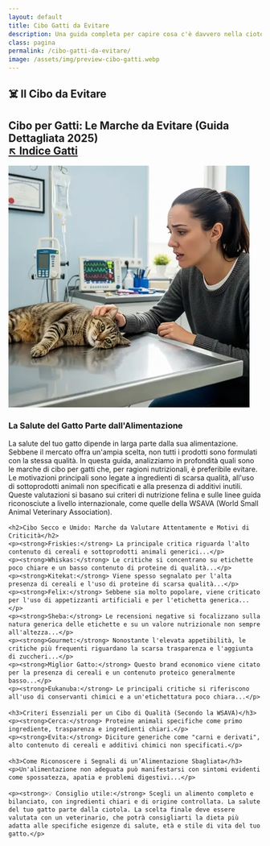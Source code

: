 ```yaml
---
layout: default
title: Cibo Gatti da Evitare
description: Una guida completa per capire cosa c'è davvero nella ciotola del tuo amico felino.
class: pagina
permalink: /cibo-gatti-da-evitare/
image: /assets/img/preview-cibo-gatti.webp
---
```


<main class="layout-wrapper">

  <!-- 📝 INTRODUZIONE -->
  <section class="intro">
    <h1 class="main-title-centered">☠️️ Il Cibo da Evitare</h1>
    <h2 class="small-title">
      Cibo per Gatti: Le Marche da Evitare (Guida Dettagliata 2025)<br>
      <a href="/index-tutto-gatti/" class="btn-indice" aria-label="Vai all’indice gatti">
        ↖️ Indice Gatti</a>
    </h2>
  </section>

  <!-- 🖼️ IMMAGINE HERO -->
  <section class="square-grid">
    <div class="content-square">
      <img src="/assets/img/2-Cibo-Gatti-Le-Marche-Da-Evitare-480.webp" alt="Gatto ammalato dal veterinario padrona preoccupata">
      <div class="hero-col text-side">
        <h3>La Salute del Gatto Parte dall'Alimentazione</h3>
        <div class="description">
          La salute del tuo gatto dipende in larga parte dalla sua alimentazione. Sebbene il mercato offra un'ampia scelta, non tutti i prodotti sono formulati con la stessa qualità. In questa guida, analizziamo in profondità quali sono le marche di cibo per gatti che, per ragioni nutrizionali, è preferibile evitare. Le motivazioni principali sono legate a ingredienti di scarsa qualità, all'uso di sottoprodotti animali non specificati e alla presenza di additivi inutili. Queste valutazioni si basano sui criteri di nutrizione felina e sulle linee guida riconosciute a livello internazionale, come quelle della WSAVA (World Small Animal Veterinary Association).
        </div>
      </div>
    </div>
  </section>

  <!-- 📚 CONTENUTO TESTUALE -->
  <section class="text-block">

    <h2>Cibo Secco e Umido: Marche da Valutare Attentamente e Motivi di Criticità</h2>
    <p><strong>Friskies:</strong> La principale critica riguarda l'alto contenuto di cereali e sottoprodotti animali generici...</p>
    <p><strong>Whiskas:</strong> Le critiche si concentrano su etichette poco chiare e un basso contenuto di proteine di qualità...</p>
    <p><strong>Kitekat:</strong> Viene spesso segnalato per l'alta presenza di cereali e l'uso di proteine di scarsa qualità...</p>
    <p><strong>Felix:</strong> Sebbene sia molto popolare, viene criticato per l'uso di appetizzanti artificiali e per l'etichetta generica...</p>
    <p><strong>Sheba:</strong> Le recensioni negative si focalizzano sulla natura generica delle etichette e su un valore nutrizionale non sempre all'altezza...</p>
    <p><strong>Gourmet:</strong> Nonostante l'elevata appetibilità, le critiche più frequenti riguardano la scarsa trasparenza e l'aggiunta di zuccheri...</p>
    <p><strong>Miglior Gatto:</strong> Questo brand economico viene citato per la presenza di cereali e un contenuto proteico generalmente basso...</p>
    <p><strong>Eukanuba:</strong> Le principali critiche si riferiscono all'uso di conservanti chimici e a un'etichettatura poco chiara...</p>

    <h3>Criteri Essenziali per un Cibo di Qualità (Secondo la WSAVA)</h3>
    <p><strong>Cerca:</strong> Proteine animali specifiche come primo ingrediente, trasparenza e ingredienti chiari.</p>
    <p><strong>Evita:</strong> Diciture generiche come "carni e derivati", alto contenuto di cereali e additivi chimici non specificati.</p>

    <h3>Come Riconoscere i Segnali di un’Alimentazione Sbagliata</h3>
    <p>Un'alimentazione non adeguata può manifestarsi con sintomi evidenti come spossatezza, apatia e problemi digestivi...</p>

    <p><strong>💡 Consiglio utile:</strong> Scegli un alimento completo e bilanciato, con ingredienti chiari e di origine controllata. La salute del tuo gatto parte dalla ciotola. La scelta finale deve essere valutata con un veterinario, che potrà consigliarti la dieta più adatta alle specifiche esigenze di salute, età e stile di vita del tuo gatto.</p>
  </section>

</main>
